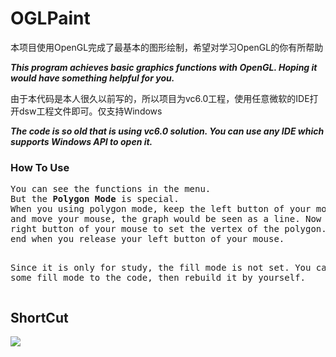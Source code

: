 <h1> OGLPaint </h1>

<p>本项目使用OpenGL完成了最基本的图形绘制，希望对学习OpenGL的你有所帮助</p>
<p><b><i>This program achieves basic graphics functions with OpenGL. Hoping it would have something helpful for you.</i></b></p>
<p>由于本代码是本人很久以前写的，所以项目为vc6.0工程，使用任意微软的IDE打开dsw工程文件即可。仅支持Windows</p>
<p><b><i>The code is so old that is using vc6.0 solution. You can use any IDE which supports Windows API to open it.</i></b></p>

<h3> How To Use </h3>
<pre>
You can see the functions in the menu.
But the <b>Polygon Mode</b> is special.
When you using polygon mode, keep the left button of your mouse down, 
and move your mouse, the graph would be seen as a line. Now you can click the 
right button of your mouse to set the vertex of the polygon. The process would 
end when you release your left button of your mouse.

Since it is only for study, the fill mode is not set. You can add some fill mode to the code, then rebuild it by yourself.
</pre>

<h2>ShortCut</h2>
<p><img src="https://raw.github.com/wysaid/OGLPaint/master/shortcut.jpg"></p>